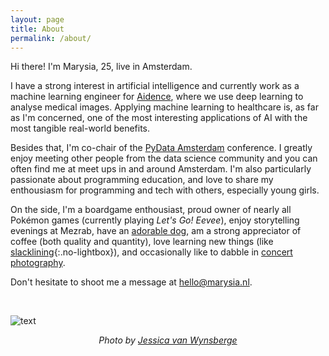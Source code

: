 ```yaml
---
layout: page
title: About
permalink: /about/
---
```


Hi there! I'm Marysia, 25, live in Amsterdam. 

I have a strong interest in artificial intelligence and currently work as a machine learning engineer for [Aidence](http://www.aidence.com), where we use deep learning to analyse medical images. Applying machine learning to healthcare is, as far as I'm concerned, one of the most interesting applications of AI with the most tangible real-world benefits. 

Besides that, I'm co-chair of the [PyData Amsterdam](http://pydata.org/amsterdam2019/) conference. I greatly enjoy meeting other people from the data science community and you can often find me at meet ups in and around Amsterdam. I'm also particularly passionate about programming education, and love to share my enthousiasm for programming and tech with others, especially young girls. 

<!---
Although I work in medical image analysis, during my studies I particularly enjoyed working on projects related to learning analytics, logic, fair division and resource allocation, voting systems and invariance/equivariance in convolutional neural networks. I also still eagerly read anything about  natural language processing, multi-agent systems, reinforcement learning, neuroscience, language philosophy and education. I'm particularly passionate about programming education, as I love to share my enthousiasm for programming and tech with others, especially girls. 
-->

On the side, I'm a boardgame enthousiast, proud owner of nearly all Pokémon games (currently playing _Let's Go! Eevee_), enjoy storytelling evenings at Mezrab, have an [adorable dog](../assets/ender.jpg), am a strong appreciator of coffee (both quality and quantity), love learning new things (like [slacklining](https://www.youtube.com/watch?v=NDlFf4WDBTk){:.no-lightbox}), and occasionally like to dabble in [concert photography](https://marysia.nl/photos/). 

Don't hesitate to shoot me a message at [hello@marysia.nl](mailto:hello@marysia.nl). 

<br> 

![text](../assets/vhto-marysia.jpg)
<div align="center"><i> Photo by <a href="https://500px.com/ringtailmaki">Jessica van Wynsberge</a><i><div>
